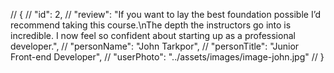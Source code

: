 // {
// "id": 2,
// "review": "If you want to lay the best foundation possible I’d recommend taking this course.\nThe depth the instructors go into is incredible. I now feel so confident about starting up as a professional developer.",
// "personName": "John Tarkpor",
// "personTitle": "Junior Front-end Developer",
// "userPhoto": "../assets/images/image-john.jpg"
// }
